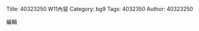 Title: 40323250 W11內容
Category: bg9
Tags: 4032350
Author: 40323250

<!-- PELICAN_END_SUMMARY -->

編輯
